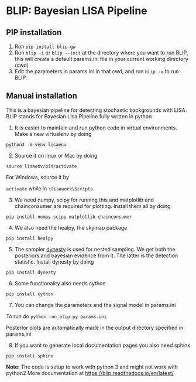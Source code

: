 #  BLIP: Bayesian LISA Pipeline

## PIP installation
1) Run `pip install blip-gw`
2) Run `blip -i` or `blip --init` at the directory where you want to run BLIP, this will create a default params.ini file in your current working directory (cwd)
3) Edit the parameters in params.ini in that cwd, and run `blip -x` to run BLIP.

## Manual installation
This is a bayesian pipeline for detecting stochastic backgrounds with LISA. BLIP stands for Bayesian LIsa Pipeline fully written in python

1) It is easier to maintain and run python code in virtual environments. Make a new virtualenv by doing

`python3 -m venv lisaenv`

2) Source it on linux or Mac by doing

`source lisaenv/bin/activate`

For Windows, source it by 

`activate`  while in `\lisawork\Scripts`


3) We need numpy, scipy for running this and matplotlib and chainconsumer are required for plotting. Install them all by doing

`pip install numpy scipy matplotlib chainconsumer`

4) We also need the healpy, the skymap package

`pip install healpy`

5) The sampler [dynesty](https://dynesty.readthedocs.io/en/latest/) is used for nested sampling. We get both the posteriors and bayesian evidence from it. The latter is the detection statistic. Install dynesty by doing

`pip install dynesty`

6) Some functionality also needs cython

`pip install cython`

7) You can change the parameters and the signal model in params.ini

To run do `python run_blip.py params.ini`

Posterior plots are automatically made in the output directory specified in params.ini


8) If you want to generate local documentation pages you also need sphinx

`pip install sphinx`

**Note**: The code is setup to work with python 3 and might not work with python2
More documentation at https://blip.readthedocs.io/en/latest/
